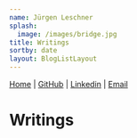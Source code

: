 ```yaml
---
name: Jürgen Leschner
splash:
  image: /images/bridge.jpg
title: Writings
sortby: date
layout: BlogListLayout
---
```


[Home](/) | [GitHub](https://github.com/jldec "GitHub: https://github.com/jldec") | [Linkedin](https://www.linkedin.com/in/jldec/ "Linkedin: https://www.linkedin.com/in/jldec/") | [Email](mailto:jurgen@jldec.me "Email me at jurgen@jldec.me")

# Writings
